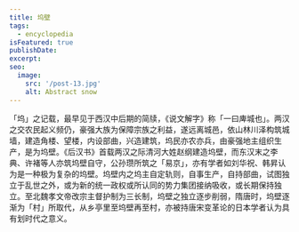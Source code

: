 ```yaml
---
title: 坞壁
tags:
  - encyclopedia
isFeatured: true
publishDate: 
excerpt: 
seo:
  image:
    src: '/post-13.jpg'
    alt: Abstract snow
---
```


「坞」之记载，最早见于西汉中后期的简牍，《说文解字》称「一曰庳城也」。两汉之交农民起义频仍，豪强大族为保障宗族之利益，遂远离城邑，依山林川泽构筑城墙，建造角楼、望楼，内设部曲，兴造建筑，坞民亦农亦兵，由豪强地主组织生产，是为坞壁。《后汉书》首载两汉之际清河大姓赵纲建造坞壁，而东汉末之李典、许褚等人亦筑坞壁自守，公孙瓒所筑之「易京」，亦有学者如刘华祝、韩昇认为是一种极为复杂的坞壁。坞壁内之坞主自定轨则，自事生产，自持部曲，试图独立于乱世之外，或为新的统一政权或所认同的势力集团接纳吸收，或长期保持独立。至北魏孝文帝改宗主督护制为三长制，坞壁之独立逐步削弱，隋唐时，坞壁逐渐为「村」所取代，从乡亭里至坞壁再至村，亦被持唐宋变革论的日本学者认为具有划时代之意义。
